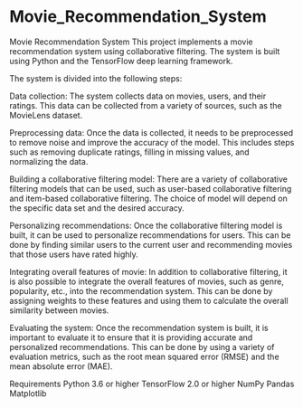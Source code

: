 # Movie_Recommendation_System

Movie Recommendation System
This project implements a movie recommendation system using collaborative filtering. The system is built using Python and the TensorFlow deep learning framework.

The system is divided into the following steps:

Data collection: The system collects data on movies, users, and their ratings. This data can be collected from a variety of sources, such as the MovieLens dataset.

Preprocessing data: Once the data is collected, it needs to be preprocessed to remove noise and improve the accuracy of the model. This includes steps such as removing duplicate ratings, filling in missing values, and normalizing the data.

Building a collaborative filtering model: There are a variety of collaborative filtering models that can be used, such as user-based collaborative filtering and item-based collaborative filtering. The choice of model will depend on the specific data set and the desired accuracy.

Personalizing recommendations: Once the collaborative filtering model is built, it can be used to personalize recommendations for users. This can be done by finding similar users to the current user and recommending movies that those users have rated highly.

Integrating overall features of movie: In addition to collaborative filtering, it is also possible to integrate the overall features of movies, such as genre, popularity, etc., into the recommendation system. This can be done by assigning weights to these features and using them to calculate the overall similarity between movies.

Evaluating the system: Once the recommendation system is built, it is important to evaluate it to ensure that it is providing accurate and personalized recommendations. This can be done by using a variety of evaluation metrics, such as the root mean squared error (RMSE) and the mean absolute error (MAE).

Requirements
Python 3.6 or higher
TensorFlow 2.0 or higher
NumPy
Pandas
Matplotlib
